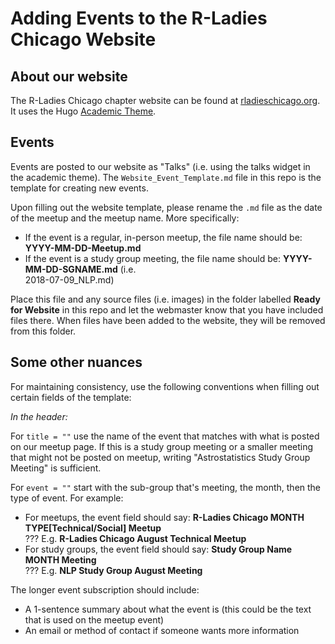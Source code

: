 
# Adding Events to the R-Ladies Chicago Website
    
## About our website  
  
The R-Ladies Chicago chapter website can be found at [rladieschicago.org](https://rladieschicago.org/). It uses the Hugo [Academic Theme](https://sourcethemes.com/academic/).  
  
  
## Events  
  
Events are posted to our website as "Talks" (i.e. using the talks widget in the academic theme). The `Website_Event_Template.md` file in this repo is the template for creating new events.   
  
Upon filling out the website template, please rename the `.md` file as the date of the meetup and the meetup name. More specifically:  
  
* If the event is a regular, in-person meetup, the file name should be: **YYYY-MM-DD-Meetup.md**   
* If the event is a study group meeting, the file name should be: **YYYY-MM-DD-SGNAME.md** (i.e.   
  2018-07-09_NLP.md)  
  
Place this file and any source files (i.e. images) in the folder labelled **Ready for Website** in this repo and let the webmaster know that you have included files there. When files have been added to the website, they will be removed from this folder.    
   
   
## Some other nuances  
  
For maintaining consistency, use the following conventions when filling out certain fields of the template:  
  
*In the header:*  
  
For `title = ""` use the name of the event that matches with what is posted on our meetup page. If this is a study group meeting or a smaller meeting that might not be posted on meetup, writing "Astrostatistics Study Group Meeting" is sufficient.  
  
For `event = ""` start with the sub-group that's meeting, the month, then the type of event. For example:  
  
* For meetups, the event field should say: **R-Ladies Chicago MONTH TYPE[Technical/Social] Meetup**  
??? E.g. **R-Ladies Chicago August Technical Meetup**  
* For study groups, the event field should say: **Study Group Name MONTH Meeting**   
??? E.g. **NLP Study Group August Meeting**  
  

The longer event subscription should include:  
  
* A 1-sentence summary about what the event is (this could be the text that is used on the meetup event)  
* An email or method of contact if someone wants more information  
  
 

  
  
